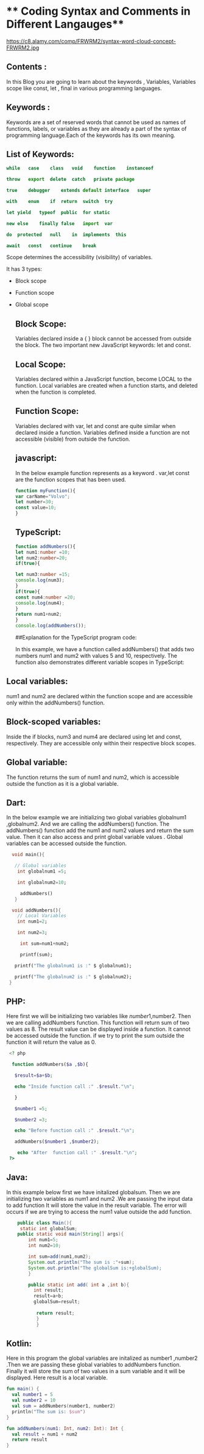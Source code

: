 # ** Coding Syntax and Comments in Different Langauges**

https://c8.alamy.com/comp/FRWRM2/syntax-word-cloud-concept-FRWRM2.jpg

## Contents :

In this Blog you are going to learn  about the   keywords , Variables, Variables scope like const, let , final in various programming languages.

## Keywords :

Keywords are a set of reserved words that cannot be used as names of functions, labels, or variables as they are already a part of the syntax of programming 
language.Each of the keywords has its own meaning.

## List of Keywords:
```js
while	case	class	void	function	instanceof

throw	export	delete	catch	private	package

true 	debugger	extends	default	interface	super

with	enum	if	return	switch	try

let	yield	typeof	public	for	static

new	else	finally	false	import	var

do	protected	null	in	implements	this

await	const	continue	break	

```
Scope determines the accessibility (visibility) of variables.

It has 3 types:

* Block scope
* Function scope
* Global scope

  ## Block Scope:

   Variables declared inside a { } block cannot be accessed from outside the block.
     The two important new JavaScript keywords: let and const.

  ## Local Scope:

  Variables declared within a JavaScript function, become LOCAL to the function.
  Local variables are created when a function starts, and deleted when the function is completed.

  ## Function Scope:

  Variables declared with var, let and const are quite similar when declared inside a function.
  Variables defined inside a function are not accessible (visible) from outside the function.

  ## javascript:

  In the below example function represents as a keyword . var,let const are the function scopes that has been used.

  ```js
  function myFunction(){
  var carName="Volvo";
  let number=30;
  const value=10;
  }
  ```

  ## TypeScript:

   ```Typescript
  function addNumbers(){
   let num1:number =10;
   let num2:number=20;
   if(true){
   
   let num3:number =15;
   console.log(num3);
  }
   if(true){
   const num4:number =20;
   console.log(num4);
   }
   return num1+num2;
   }
   console.log(addNumbers());
  ```
   ##Explanation for the TypeScript program code:
  
    In this example, we have a function called addNumbers() that adds two numbers num1 and num2 with values 5 and 10, respectively. The function also demonstrates different variable scopes in TypeScript:

## Local variables: 

num1 and num2 are declared within the function scope and are accessible only within the addNumbers() function.

## Block-scoped variables: 

Inside the if blocks, num3 and num4 are declared using let and const, respectively. They are accessible only within their respective block scopes.

## Global variable: 

The function returns the sum of num1 and num2, which is accessible outside the function as it is a global variable.

## Dart:

In the below example we are initializing two global variables globalnum1 ,globalnum2. And we are calling the addNumbers() function. The addNumbers() function add the num1 and num2 values  and return the sum value. Then it can also access and  print global variable values . Global variables can be accessed outside the function.

```Dart
  void main(){

   // Global variables
    int globalnum1 =5;

    int globalnum2=10;

     addNumbers()
   }

  void addNumbers(){
    // Local Variables
    int num1=2;

    int num2=3;

     int sum=num1+num2;

     printf(sum);

   printf("The globalnum1 is :" $ globalnum1);

   printf("The globalnum2 is :" $ globalnum2);
 }  
  ```

## PHP:

Here  first we will be initializing two variables like $number1 ,$number2. Then we are calling addNumbers function. This function will return sum of two values as 8.  The result value can be displayed inside a function. It cannot be accessed outside the function. if we try to print the sum outside the function it will return the value as 0.

 ```PHP
  <? php

   function addNumbers($a ,$b){

    $result=$a+$b;

    echo "Inside function call :" .$result."\n";

    }

    $number1 =5;

    $number2 =3;

    echo "Before function call :" .$result."\n";

    addNumbers($number1 ,$number2);

     echo "After  function call :" .$result."\n";
  ?>
  ```

  ## Java:
   In this example below first we have initalized globalsum. Then we are initializing two  variables as num1 and num2 .We are passing the input data to add function It will store the value in the result variable. The error will occurs if we are trying to access the num1 value outside the add function.

  ```Java
      public class Main(){
       static int globalSum;
      public static void main(String[] args){
          int num1=5;
          int num2=10;

          int sum=add(num1,num2);
          System.out.println("The sum is :"+sum);
          System.out.println("The globalSum is:+globalSum);
          }

          public static int add( int a ,int b){
            int result;
            result=a+b;
            globalSum=result;
            
             return result;
             }
             }
  ```

 ## Kotlin:

  Here in this program the global variables are initalized as number1 ,number2 .Then we are passing these global variables to addNumbers function. Finally it will store the sum of two values in a sum variable and it will be displayed. Here result is a local variable.

  ```kotlin
  fun main() {
    val number1 = 5
    val number2 = 10
    val sum = addNumbers(number1, number2)
    println("The sum is: $sum")
}

fun addNumbers(num1: Int, num2: Int): Int {
    val result = num1 + num2
    return result
}
 
  ```
     
  





  
   


  








